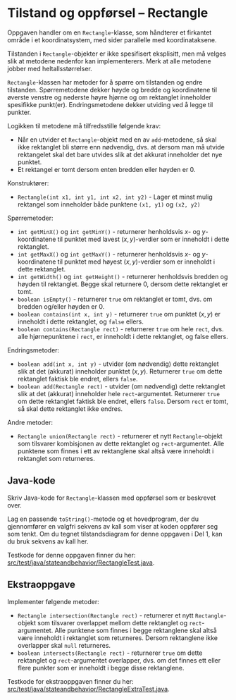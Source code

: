 # Tilstand og oppførsel – Rectangle

Oppgaven handler om en `Rectangle`-klasse, som håndterer et firkantet område i et koordinatsystem, med sider parallelle med koordinataksene.

Tilstanden i `Rectangle`-objekter er ikke spesifisert eksplisitt, men må velges slik at metodene nedenfor kan implementerers. Merk at alle metodene jobber med heltallsstørrelser.

`Rectangle`-klassen har metoder for å spørre om tilstanden og endre tilstanden. Spørremetodene dekker høyde og bredde og koordinatene til øverste venstre og nederste høyre hjørne og om rektanglet inneholder spesifikke punkt(er). Endringsmetodene dekker utviding ved å legge til punkter.

Logikken til metodene må tilfredsstille følgende krav:

- Når en utvider et `Rectangle`-objekt med en av `add`-metodene, så skal ikke rektanglet bli større enn nødvendig, dvs. at dersom man må utvide rektangelet skal det bare utvides slik at det akkurat inneholder det nye punktet.
- Et rektangel er tomt dersom enten bredden eller høyden er 0.

Konstruktører:

- `Rectangle(int x1, int y1, int x2, int y2)` - Lager et minst mulig rektangel som inneholder både punktene `(x1, y1)` og `(x2, y2)`

Spørremetoder:

- `int getMinX()` og `int getMinY()` - returnerer henholdsvis $`x`$- og $`y`$-koordinatene til punktet med lavest $`(x,y)`$-verdier som er inneholdt i dette rektanglet.
- `int getMaxX()` og `int getMaxY()` - returnerer henholdsvis $`x`$- og $`y`$-koordinatene til punktet med høyest $`(x,y)`$-verdier som er inneholdt i dette rektanglet.
- `int getWidth()` og `int getHeight()` - returnerer henholdsvis bredden og høyden til rektanglet. Begge skal returnere $`0`$, dersom dette rektanglet er tomt.
- `boolean isEmpty()` - returnerer `true` om rektanglet er tomt, dvs. om bredden og/eller høyden er $`0`$.
- `boolean contains(int x, int y)` - returnerer `true` om punktet $`(x,y)`$ er inneholdt i dette rektanglet, og `false` ellers.
- `boolean contains(Rectangle rect)` - returnerer `true` om hele `rect`, dvs. alle hjørnepunktene i `rect`, er inneholdt i dette rektanglet, og false ellers.

Endringsmetoder:

- `boolean add(int x, int y)` - utvider (om nødvendig) dette rektanglet slik at det (akkurat) inneholder punktet $`(x,y)`$. Returnerer `true` om dette rektanglet faktisk ble endret, ellers `false`.
- `boolean add(Rectangle rect)` - utvider (om nødvendig) dette rektanglet slik at det (akkurat) inneholder hele `rect`-argumentet. Returnerer `true` om dette rektanglet faktisk ble endret, ellers `false`. Dersom `rect` er tomt, så skal dette rektanglet ikke endres.

Andre metoder:

- `Rectangle union(Rectangle rect)` - returnerer et nytt `Rectangle`-objekt som tilsvarer kombisjonen av dette rektanglet og `rect`-argumentet. Alle punktene som finnes i ett av rektanglene skal altså være inneholdt i rektanglet som returneres.

## Java-kode

Skriv Java-kode for `Rectangle`-klassen med oppførsel som er beskrevet over.

Lag en passende `toString()`-metode og et hovedprogram, der du gjennomfører en valgfri sekvens av kall som viser at koden oppfører seg som tenkt. Om du tegnet tilstandsdiagram for denne oppgaven i Del 1, kan du bruk sekvens av kall her.

Testkode for denne oppgaven finner du her: [src/test/java/stateandbehavior/RectangleTest.java](../../src/test/java/stateandbehavior/RectangleTest.java).

## Ekstraoppgave

Implementer følgende metoder:

- `Rectangle intersection(Rectangle rect)` - returnerer et nytt `Rectangle`-objekt som tilsvarer overlappet mellom dette rektanglet og `rect`-argumentet. Alle punktene som finnes i begge rektanglene skal altså være inneholdt i rektanglet som returneres. Dersom rektanglene ikke overlapper skal `null` returneres.
- `boolean intersects(Rectangle rect)` - returnerer `true` om dette rektanglet og `rect`-argumentet overlapper, dvs. om det finnes ett eller flere punkter som er inneholdt i begge disse rektanglene.

Testkode for ekstraoppgaven finner du her: [src/test/java/stateandbehavior/RectangleExtraTest.java](../../src/test/java/stateandbehavior/RectangleExtraTest.java).
